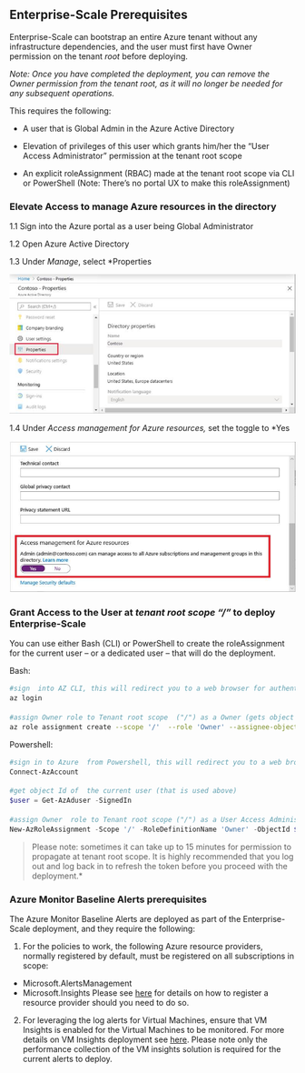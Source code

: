 ## Enterprise-Scale Prerequisites

Enterprise-Scale can bootstrap an entire Azure tenant without any infrastructure dependencies, and the user must first have Owner permission on the tenant *root* before deploying.

*Note: Once you have completed the deployment, you can remove the Owner permission from the tenant root, as it will no longer be needed for any subsequent operations.*

This requires the following:

*    A user that is Global Admin in the Azure Active Directory

*   Elevation of privileges of this user which grants him/her the “User Access Administrator” permission at the tenant root scope

*    An explicit roleAssignment (RBAC) made at the tenant root scope via CLI or PowerShell (Note: There’s no portal UX to make this roleAssignment)

### Elevate Access to manage Azure resources in the directory

1.1  Sign into the Azure portal as a user being Global Administrator

1.2  Open Azure Active Directory

1.3  Under *Manage*, select *Properties

![Graphical user interface, text, application, Teams  Description automatically generated](./media/clip_image006.jpg)

1.4  Under *Access management for Azure resources,* set the toggle to *Yes

![Graphical user interface, text, application, email  Description automatically generated](./media/clip_image008.jpg)

### Grant Access to the User at *tenant root scope “/”* to deploy Enterprise-Scale

You can use either Bash (CLI) or PowerShell to create the roleAssignment for the current user – or a dedicated user – that will do the deployment.

Bash:

```bash
#sign  into AZ CLI, this will redirect you to a web browser for authentication, if required
az login

#assign Owner role to Tenant root scope  ("/") as a Owner (gets object Id of the current user (az login))
az role assignment create --scope '/'  --role 'Owner' --assignee-object-id $(az ad signed-in-user show --query id --output tsv)
```

Powershell:

```powershell
#sign in to Azure  from Powershell, this will redirect you to a web browser for authentication, if required
Connect-AzAccount

#get object Id of  the current user (that is used above)
$user = Get-AzAduser -SignedIn

#assign Owner  role to Tenant root scope ("/") as a User Access Administrator
New-AzRoleAssignment -Scope '/' -RoleDefinitionName 'Owner' -ObjectId $user.Id
```

> Please note: sometimes it can take up to 15 minutes for permission to propagate at tenant root scope. It is highly recommended that you log out and log back in to refresh the token before you proceed with the deployment.*

### Azure Monitor Baseline Alerts prerequisites

The Azure Monitor Baseline Alerts are deployed as part of the Enterprise-Scale deployment, and they require the following:

1. For the policies to work, the following Azure resource providers, normally registered by default, must be registered on all subscriptions in scope:
  - Microsoft.AlertsManagement
  - Microsoft.Insights
Please see [here](https://learn.microsoft.com/en-us/azure/azure-resource-manager/management/resource-providers-and-types#register-resource-provider) for details on how to register a resource provider should you need to do so.
2. For leveraging the log alerts for Virtual Machines, ensure that VM Insights is enabled for the Virtual Machines to be monitored. For more details on VM Insights deployment see [here](https://learn.microsoft.com/en-us/azure/azure-monitor/vm/vminsights-enable-overview). Please note only the performance collection of the VM insights solution is required for the current alerts to deploy.